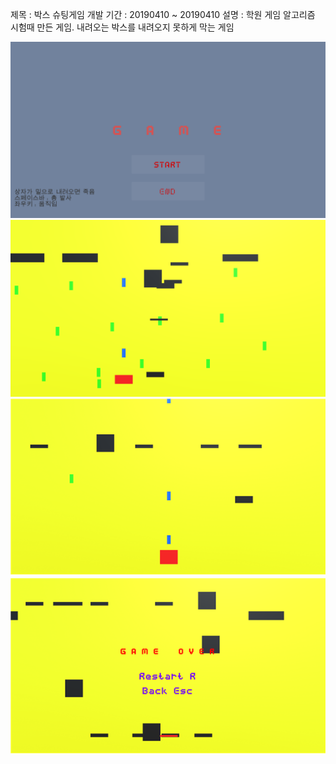 제목 : 박스 슈팅게임
개발 기간 : 20190410 ~ 20190410
설명 : 학원 게임 알고리즘 시험때 만든 게임. 내려오는 박스를 내려오지 못하게 막는 게임

![실행화면](./picture.png)
![실행화면2](./picture2.png)
![실행화면3](./picture3.bmp)
![실행화면4](./picture4.bmp)
